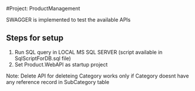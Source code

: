 #Project: ProductManagement

SWAGGER is implemented to test the available APIs


Steps for setup
--------------
1. Run SQL query in LOCAL MS SQL SERVER (script available in SqlScriptForDB.sql file)
2. Set Product.WebAPI as startup project

Note: Delete API for deleteing Category works only if Category doesnt have any reference record in SubCategory table
